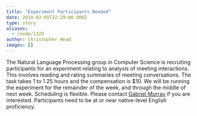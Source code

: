 ```yaml
---
title: "Experiment Participants Needed"
date: 2010-03-05T22:29:00.000Z
type: story
aliases:
  - /node/1329
author: Christopher Head
images: []
---
```


<div class="field field-name-body field-type-text-with-summary field-label-hidden"><div class="field-items"><div class="field-item even"><p>The Natural Language Processing group in Computer Science is recruiting participants for an experiment relating to analysis of meeting interactions. This involves reading and rating summaries of meeting conversations. The task takes 1 to 1.25 hours and the compensation is $10. We will be running the experiment for the remainder of the week, and through the middle of next week. Scheduling is flexible. Please contact <a href="/cdn-cgi/l/email-protection#9afdfbf8e8f3fff6f7daf9e9b4eff8f9b4f9fb">Gabriel Murray</a> if you are interested. Participants need to be at or near native-level English proficiency.</p>
</div></div></div>    <footer>
          </footer>